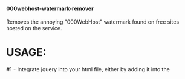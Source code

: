 #### 000webhost-watermark-remover
Removes the annoying "000WebHost" watermark found on free sites hosted on the service.


# USAGE:
#1 - Integrate jquery into your html file, either by adding it into the <script> we will be creating or as a linked js file in the head tag.
#2 - Add this script block anywhere into your body or head.
  
  ```<script type="text/javascript">window.addEventListener('load', function () { $("a[href*='000webhostapp']")[0].parentElement.remove()})</script>```
  
#3 - Profit, the watermark will now be deleted every time once the entire website loads, make sure to put it on every html file in your website otherwise it will appear in the ones that dont have it.

